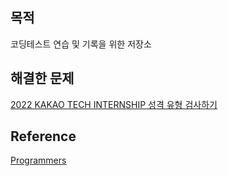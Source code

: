 ## 목적
코딩테스트 연습 및 기록을 위한 저장소

## 해결한 문제

[2022 KAKAO TECH INTERNSHIP 성격 유형 검사하기](https://github.com/harryjeonn/coding-test/blob/main/PersonalityTest.playground/Contents.swift)

## Reference

[Programmers](https://programmers.co.kr/)
